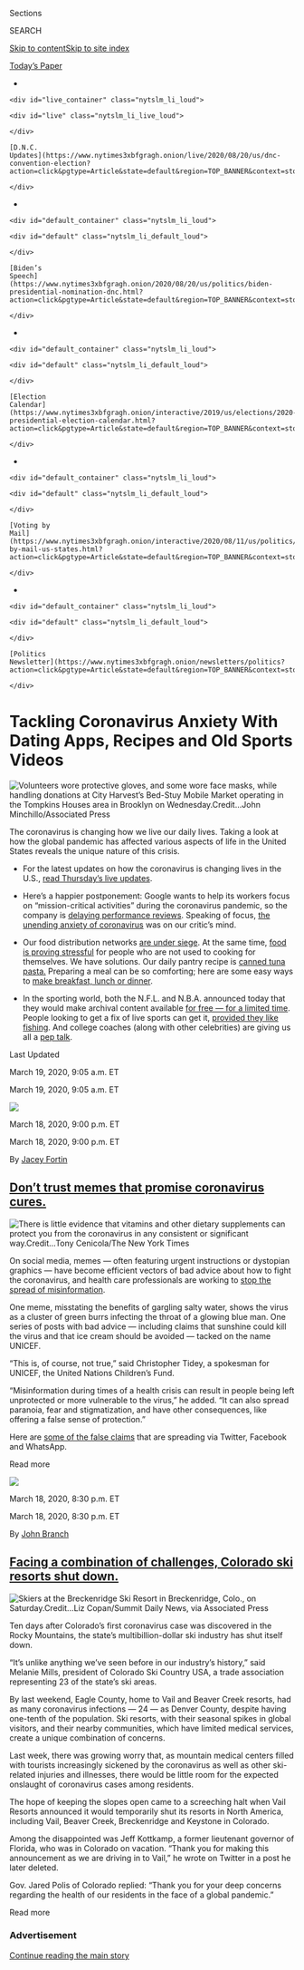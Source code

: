 <div id="app">

<div>

<div>

<div>

<div class="NYTAppHideMasthead css-ri3gv3 e1suatyy0">

<div class="section css-ui9rw0 e1suatyy2">

<div class="css-eph4ug er09x8g0">

<div class="css-6n7j50">

</div>

<span class="css-1dv1kvn">Sections</span>

<div class="css-10488qs">

<span class="css-1dv1kvn">SEARCH</span>

</div>

[Skip to content](#site-content)[Skip to site
index](#site-index)

</div>

<div class="css-10698na e1huz5gh0">

</div>

</div>

<div id="masthead-bar-one" class="section hasLinks css-15hmgas e1csuq9d3">

<div class="css-uqyvli e1csuq9d0">

</div>

<div class="css-1uqjmks e1csuq9d1">

</div>

<div class="css-9e9ivx">

[](https://myaccount.nytimes3xbfgragh.onion/auth/login?response_type=cookie&client_id=vi)

</div>

<div class="css-1bvtpon e1csuq9d2">

[Today’s
Paper](https://www.nytimes3xbfgragh.onion/section/todayspaper)

</div>

</div>

</div>

</div>

<div data-aria-hidden="false">

<div id="site-content" data-role="main">

<div class="css-1ffjgkm">

<div id="NYT_TOP_BANNER_REGION" class="css-1ffjgkm">

<div>

<div id="styln-elections-notifications-menu" class="section interactive-content interactive-size-medium css-s3bo69">

<div class="css-17ih8de interactive-body">

<div class="nytslm_innerContainer" data-aria-live="polite">

<div class="nytslm_title">

</div>

  - 
    
    <div id="live_container" class="nytslm_li_loud">
    
    <div id="live" class="nytslm_li_live_loud">
    
    </div>
    
    [D.N.C.
    Updates](https://www.nytimes3xbfgragh.onion/live/2020/08/20/us/dnc-convention-election?action=click&pgtype=Article&state=default&region=TOP_BANNER&context=storylines_menu)
    
    </div>

  - 
    
    <div id="default_container" class="nytslm_li_loud">
    
    <div id="default" class="nytslm_li_default_loud">
    
    </div>
    
    [Biden’s
    Speech](https://www.nytimes3xbfgragh.onion/2020/08/20/us/politics/biden-presidential-nomination-dnc.html?action=click&pgtype=Article&state=default&region=TOP_BANNER&context=storylines_menu)
    
    </div>

  - 
    
    <div id="default_container" class="nytslm_li_loud">
    
    <div id="default" class="nytslm_li_default_loud">
    
    </div>
    
    [Election
    Calendar](https://www.nytimes3xbfgragh.onion/interactive/2019/us/elections/2020-presidential-election-calendar.html?action=click&pgtype=Article&state=default&region=TOP_BANNER&context=storylines_menu)
    
    </div>

  - 
    
    <div id="default_container" class="nytslm_li_loud">
    
    <div id="default" class="nytslm_li_default_loud">
    
    </div>
    
    [Voting by
    Mail](https://www.nytimes3xbfgragh.onion/interactive/2020/08/11/us/politics/vote-by-mail-us-states.html?action=click&pgtype=Article&state=default&region=TOP_BANNER&context=storylines_menu)
    
    </div>

  - 
    
    <div id="default_container" class="nytslm_li_loud">
    
    <div id="default" class="nytslm_li_default_loud">
    
    </div>
    
    [Politics
    Newsletter](https://www.nytimes3xbfgragh.onion/newsletters/politics?action=click&pgtype=Article&state=default&region=TOP_BANNER&context=storylines_menu)
    
    </div>

</div>

</div>

</div>

</div>

</div>

</div>

<div class="css-ftdtgk">

<div class="css-1vkm6nb ehdk2mb0">

# Tackling Coronavirus Anxiety With Dating Apps, Recipes and Old Sports Videos

</div>

![<span class="css-16f3y1r e13ogyst0" data-aria-hidden="true">Volunteers
wore protective gloves, and some wore face masks, while handling
donations at City Harvest’s Bed-Stuy Mobile Market operating in the
Tompkins Houses area in Brooklyn on
Wednesday.</span><span class="css-cnj6d5 e1z0qqy90" itemprop="copyrightHolder"><span class="css-1ly73wi e1tej78p0">Credit...</span><span>John
Minchillo/Associated
Press</span></span>](https://static01.graylady3jvrrxbe.onion/images/2020/03/18/multimedia/live-blog-coronavirus-covid-19-03-18-header4/merlin_170676966_96dc5d43-a38a-4a63-8803-91a05d971996-articleLarge.jpg?quality=75&auto=webp&disable=upscale)

The coronavirus is changing how we live our daily lives. Taking a look
at how the global pandemic has affected various aspects of life in the
United States reveals the unique nature of this crisis.

  - For the latest updates on how the coronavirus is changing lives in
    the U.S., [read Thursday’s live
    updates](https://www.nytimes3xbfgragh.onion/live/2020/covid-19-03-19).

  - Here’s a happier postponement: Google wants to help its workers
    focus on “mission-critical activities” during the coronavirus
    pandemic, so the company is [delaying performance
    reviews](https://www.nytimes3xbfgragh.onion/live/2020/coronavirus-covid-19-03-18?action=click&module=Top%20Stories&pgtype=Homepage#in-a-happier-postponement-google-presses-pause-on-employee-reviews).
    Speaking of focus, [the unending anxiety of
    coronavirus](https://www.nytimes3xbfgragh.onion/2020/03/18/arts/viral-content-coronavirus.html)
    was on our critic’s mind.

  - Our food distribution networks [are under
    siege](https://www.nytimes3xbfgragh.onion/2020/03/18/business/coronavirus-food-supply-kitchens.html?action=click&module=RelatedLinks&pgtype=Article).
    At the same time, [food is proving
    stressful](https://www.nytimes3xbfgragh.onion/2020/03/17/dining/food-shortage-coronavirus.html)
    for people who are not used to cooking for themselves. We have
    solutions. Our daily pantry recipe is [canned tuna
    pasta.](https://www.nytimes3xbfgragh.onion/live/2020/coronavirus-covid-19-03-18#cooking-from-your-pantry-canned-tuna-pasta-edition)
    Preparing a meal can be so comforting; here are some easy ways to
    [make breakfast, lunch or
    dinner](https://www.nytimes3xbfgragh.onion/article/easy-recipes-coronavirus.html?action=click&module=RelatedLinks&pgtype=Article).

  - In the sporting world, both the N.F.L. and N.B.A. announced today
    that they would make archival content available [for free — for a
    limited
    time](https://www.nytimes3xbfgragh.onion/live/2020/coronavirus-covid-19-03-18?action=click&module=Top%20Stories&pgtype=Homepage#sports-fans-can-rewatch-nba-and-nfl-games-for-free-for-a-limited-time).
    People looking to get a fix of live sports can get it, [provided
    they like
    fishing](https://www.nytimes3xbfgragh.onion/live/2020/coronavirus-covid-19-03-18#people-fishing-for-sports-to-watch-are-in-luck).
    And college coaches (along with other celebrities) are giving us all
    a [pep
    talk](https://www.nytimes3xbfgragh.onion/live/2020/coronavirus-covid-19-03-18?action=click&module=Top%20Stories&pgtype=Homepage#top-coaches-in-college-sports-are-helping-spread-the-word-about-the-coronavirus).

</div>

<div class="css-1eylumt">

<span>Last Updated <span class="css-1xu7vd"></span></span>

<div class="css-ki347z">

<span class="css-1656jku">March 19, 2020, 9:05 a.m.
ET</span><span class="css-xwx5dt"></span>

</div>

<span class="css-1dv1kvn" data-aria-live="polite">March 19, 2020, 9:05
a.m.
ET</span>

</div>

<div id="feed-top" class="css-7pw99z">

</div>

<div class="live-blog-post css-1kiesrm" data-test-id="live-blog-post" data-source-id="100000007042110">

<div id="dont-trust-memes-that-promise-coronavirus-cures" class="css-608m5d">

</div>

<div class="css-j3uhc5">

<div class="css-9n2jq3">

<span class="css-13xl2ke">![](https://static01.graylady3jvrrxbe.onion/images/icons/t_logo_291_black.png)</span>

<div class="css-10cqhhq">

<span class="css-xtl8uk"></span>

<div class="css-ki347z">

<span class="css-1656jku">March 18, 2020, 9:00 p.m.
ET</span><span class="css-xwx5dt"></span>

</div>

<span class="css-1dv1kvn" data-aria-live="polite">March 18, 2020, 9:00
p.m. ET</span>

By [<span class="css-1baulvz last-byline" itemprop="name">Jacey
Fortin</span>](https://www.nytimes3xbfgragh.onion/by/jacey-fortin)

</div>

</div>

<div>

## [Don’t trust memes that promise coronavirus cures.](#dont-trust-memes-that-promise-coronavirus-cures)

</div>

</div>

<div class="css-79elbk" data-testid="photoviewer-wrapper">

<div class="css-z3e15g" data-testid="photoviewer-wrapper-hidden">

</div>

<div class="css-1a48zt4 ehw59r15" data-testid="photoviewer-children">

![<span class="css-16f3y1r e13ogyst0" data-aria-hidden="true">There is
little evidence that vitamins and other dietary supplements can protect
you from the coronavirus in any consistent or significant
way.</span><span class="css-cnj6d5 e1z0qqy90" itemprop="copyrightHolder"><span class="css-1ly73wi e1tej78p0">Credit...</span><span><span>Tony
Cenicola/The New York
Times</span></span></span>](https://static01.graylady3jvrrxbe.onion/images/2020/03/19/us/19xp-virus-badcures-print/merlin_76506772_eb4bb49d-6cbf-4457-ab01-5c8a3aa30fab-articleLarge.jpg?quality=75&auto=webp&disable=upscale)

</div>

</div>

On social media, memes — often featuring urgent instructions or
dystopian graphics — have become efficient vectors of bad advice about
how to fight the coronavirus, and health care professionals are working
to [stop the spread of
misinformation](https://www.nytimes3xbfgragh.onion/article/coronavirus-myths.html).

One meme, misstating the benefits of gargling salty water, shows the
virus as a cluster of green burrs infecting the throat of a glowing blue
man. One series of posts with bad advice — including claims that
sunshine could kill the virus and that ice cream should be avoided —
tacked on the name UNICEF.

“This is, of course, not true,” said Christopher Tidey, a spokesman for
UNICEF, the United Nations Children’s Fund.

<div class="css-1dv1kvn">

“Misinformation during times of a health crisis can result in people
being left unprotected or more vulnerable to the virus,” he added. “It
can also spread paranoia, fear and stigmatization, and have other
consequences, like offering a false sense of protection.”

Here are [some of the false
claims](https://www.nytimes3xbfgragh.onion/2020/03/18/health/coronavirus-cure-gargle-water.html)
that are spreading via Twitter, Facebook and WhatsApp.

<div>

</div>

</div>

Read
more

</div>

<div class="live-blog-post css-1kiesrm" data-test-id="live-blog-post" data-source-id="100000007041964">

<div id="facing-a-combination-of-challenges-colorado-ski-resorts-shut-down" class="css-608m5d">

</div>

<div class="css-j3uhc5">

<div class="css-9n2jq3">

[![](https://static01.graylady3jvrrxbe.onion/images/2019/03/01/multimedia/author-john-branch/author-john-branch-thumbLarge.png)](https://www.nytimes3xbfgragh.onion/by/john-branch)

<div class="css-10cqhhq">

<span class="css-xtl8uk"></span>

<div class="css-ki347z">

<span class="css-1656jku">March 18, 2020, 8:30 p.m.
ET</span><span class="css-xwx5dt"></span>

</div>

<span class="css-1dv1kvn" data-aria-live="polite">March 18, 2020, 8:30
p.m. ET</span>

By [<span class="css-1baulvz last-byline" itemprop="name">John
Branch</span>](https://www.nytimes3xbfgragh.onion/by/john-branch)

</div>

</div>

<div>

## [Facing a combination of challenges, Colorado ski resorts shut down.](#facing-a-combination-of-challenges-colorado-ski-resorts-shut-down)

</div>

</div>

<div class="css-79elbk" data-testid="photoviewer-wrapper">

<div class="css-z3e15g" data-testid="photoviewer-wrapper-hidden">

</div>

<div class="css-1a48zt4 ehw59r15" data-testid="photoviewer-children">

![<span class="css-16f3y1r e13ogyst0" data-aria-hidden="true">Skiers at
the Breckenridge Ski Resort in Breckenridge, Colo., on
Saturday.</span><span class="css-cnj6d5 e1z0qqy90" itemprop="copyrightHolder"><span class="css-1ly73wi e1tej78p0">Credit...</span><span><span>Liz
Copan/Summit Daily News, via Associated
Press</span></span></span>](https://static01.graylady3jvrrxbe.onion/images/2020/03/17/us/00virus-skiing/merlin_170522604_25d063ec-cf34-46cb-9cd5-61edab0b2bd2-articleLarge.jpg?quality=75&auto=webp&disable=upscale)

</div>

</div>

Ten days after Colorado’s first coronavirus case was discovered in the
Rocky Mountains, the state’s multibillion-dollar ski industry has shut
itself down.

“It’s unlike anything we’ve seen before in our industry’s history,” said
Melanie Mills, president of Colorado Ski Country USA, a trade
association representing 23 of the state’s ski areas.

By last weekend, Eagle County, home to Vail and Beaver Creek resorts,
had as many coronavirus infections — 24 — as Denver County, despite
having one-tenth of the population. Ski resorts, with their seasonal
spikes in global visitors, and their nearby communities, which have
limited medical services, create a unique combination of concerns.

<div class="css-1dv1kvn">

Last week, there was growing worry that, as mountain medical centers
filled with tourists increasingly sickened by the coronavirus as well as
other ski-related injuries and illnesses, there would be little room for
the expected onslaught of coronavirus cases among residents.

The hope of keeping the slopes open came to a screeching halt when Vail
Resorts announced it would temporarily shut its resorts in North
America, including Vail, Beaver Creek, Breckenridge and Keystone in
Colorado.

Among the disappointed was Jeff Kottkamp, a former lieutenant governor
of Florida, who was in Colorado on vacation. “Thank you for making this
announcement as we are driving in to Vail,” he wrote on Twitter in a
post he later deleted.

Gov. Jared Polis of Colorado replied: “Thank you for your deep concerns
regarding the health of our residents in the face of a global pandemic.”

<div>

</div>

</div>

Read more

</div>

<div id="ad-0" class="css-4dvyd6">

<div class="css-142l3g4">

### Advertisement

[Continue reading the main
story](#after-dfp-ad-mid1)

<div id="dfp-ad-mid1" class="ad dfp-ad-mid1-wrapper" style="text-align:center;height:100%;display:block">

</div>

<div id="after-dfp-ad-mid1">

</div>

</div>

</div>

<div class="live-blog-post css-1kiesrm" data-test-id="live-blog-post" data-source-id="100000007041884">

<div id="doctors-are-turning-to-social-media-for-coronavirus-advice-too" class="css-608m5d">

</div>

<div class="css-j3uhc5">

<div class="css-9n2jq3">

<span class="css-13xl2ke">![](https://static01.graylady3jvrrxbe.onion/images/icons/t_logo_291_black.png)</span>

<div class="css-10cqhhq">

<span class="css-xtl8uk"></span>

<div class="css-ki347z">

<span class="css-1656jku">March 18, 2020, 8:00 p.m.
ET</span><span class="css-xwx5dt"></span>

</div>

<span class="css-1dv1kvn" data-aria-live="polite">March 18, 2020, 8:00
p.m. ET</span>

By <span class="css-1baulvz last-byline" itemprop="name">Helen Ouyang,
M.D.</span>

</div>

</div>

<div>

## [Doctors are turning to social media for coronavirus advice, too.](#doctors-are-turning-to-social-media-for-coronavirus-advice-too)

</div>

</div>

<div class="css-79elbk" data-testid="photoviewer-wrapper">

<div class="css-z3e15g" data-testid="photoviewer-wrapper-hidden">

</div>

<div class="css-1a48zt4 ehw59r15" data-testid="photoviewer-children">

![<span class="css-16f3y1r e13ogyst0" data-aria-hidden="true">New York
Presbyterian Lawrence Hospital in Bronxville, where the second person in
New York to have a confirmed case was initially
treated.</span><span class="css-cnj6d5 e1z0qqy90" itemprop="copyrightHolder"><span class="css-1ly73wi e1tej78p0">Credit...</span><span><span>Gregg
Vigliotti for The New York
Times</span></span></span>](https://static01.graylady3jvrrxbe.onion/images/2020/03/18/world/18virus-live-social-media/merlin_170017497_0a4d51ea-67ce-4f96-9ea0-5f94e3a6ec7d-articleLarge.jpg?quality=75&auto=webp&disable=upscale)

</div>

</div>

Last week, many people were astonished to hear that Dr. Kurt Kloss, an
emergency room physician in New York, [reached out to a Facebook
group](https://www.nytimes3xbfgragh.onion/2020/03/13/us/politics/coronavirus-jared-kushner-kloss.html)
for some 20,000 of his colleagues seeking advice about how to handle the
coronavirus outbreak. “If you were in charge of Federal response to the
Pandemic,” his post began, “what would your recommendation be?”

The question wasn’t just hypothetical. Dr. Kloss’s daughter is married
to the brother of Jared Kushner, who had been put in charge of the White
House response to the pandemic. But many people commented in alarm:
Crowdsourcing medical advice on social media, is that a reliable way to
get life-or-death health information?

As an emergency room doctor at the front lines of the pandemic, however,
I wasn’t surprised. I’ve been working back-to-back shifts at
NewYork-Presbyterian Hospital, where the state’s first patient
hospitalized with Covid-19 is being treated, and have had several
patients test positive for the novel coronavirus. And like many of my
colleagues, I have been gathering information from Facebook, Twitter and
other social media
outlets.

<div>

</div>

</div>

<div class="live-blog-post css-1kiesrm" data-test-id="live-blog-post" data-source-id="100000007041834">

<div id="frieze-cancels-its-new-york-art-fair" class="css-608m5d">

</div>

<div class="css-j3uhc5">

<div class="css-9n2jq3">

<span class="css-13xl2ke">![](https://static01.graylady3jvrrxbe.onion/images/icons/t_logo_291_black.png)</span>

<div class="css-10cqhhq">

<span class="css-xtl8uk"></span>

<div class="css-ki347z">

<span class="css-1656jku">March 18, 2020, 7:30 p.m.
ET</span><span class="css-xwx5dt"></span>

</div>

<span class="css-1dv1kvn" data-aria-live="polite">March 18, 2020, 7:30
p.m. ET</span>

By <span class="css-1baulvz last-byline" itemprop="name">Lauren
Messman</span>

</div>

</div>

<div>

## [Frieze cancels its New York art fair.](#frieze-cancels-its-new-york-art-fair)

</div>

</div>

<div class="css-79elbk" data-testid="photoviewer-wrapper">

<div class="css-z3e15g" data-testid="photoviewer-wrapper-hidden">

</div>

<div class="css-1a48zt4 ehw59r15" data-testid="photoviewer-children">

![<span class="css-16f3y1r e13ogyst0" data-aria-hidden="true">Last
year’s Frieze New York, on Randalls Island Park. The fair has been
canceled and a Rockefeller Center installation is being postponed to the
summer.</span><span class="css-cnj6d5 e1z0qqy90" itemprop="copyrightHolder"><span class="css-1ly73wi e1tej78p0">Credit...</span><span><span>Rebecca
Smeyne for The New York
Times</span></span></span>](https://static01.graylady3jvrrxbe.onion/images/2020/03/18/arts/18VIRUS-FRIEZE/18VIRUS-FRIEZE-articleLarge.jpg?quality=75&auto=webp&disable=upscale)

</div>

</div>

Frieze New York has been canceled “in light of global health concerns
regarding COVID-19,” Frieze said on Wednesday.

The art fair was to take place May 7 to 10 at Randalls Island Park, with
200 participating galleries and a special focus on artists of Latin
descent and the Chicago artist community.

Frieze said it was also developing a [virtual viewing
room](https://www.nytimes3xbfgragh.onion/2020/03/16/arts/design/art-galleries-online-viewing-coronavirus.html),
and that its first phase would be tied to Frieze New York. [Frieze
Sculpture](https://www.nytimes3xbfgragh.onion/2019/05/01/arts/sculpture-frieze-new-york-.html),
which was to open at Rockefeller Center on April 22, will be postponed
until the summer. The decision to cancel Frieze New York follows the
cancellations and postponements of various international art fairs amid
the coronavirus
pandemic.

<div>

</div>

</div>

<div class="live-blog-post css-1kiesrm" data-test-id="live-blog-post" data-source-id="100000007042309">

<div id="major-automakers-close-their-plants-in-north-america" class="css-608m5d">

</div>

<div class="css-j3uhc5">

<div class="css-9n2jq3">

<span class="css-13xl2ke">![](https://static01.graylady3jvrrxbe.onion/images/icons/t_logo_291_black.png)</span>

<div class="css-10cqhhq">

<span class="css-xtl8uk"></span>

<div class="css-ki347z">

<span class="css-1656jku">March 18, 2020, 7:15 p.m.
ET</span><span class="css-xwx5dt"></span>

</div>

<span class="css-1dv1kvn" data-aria-live="polite">March 18, 2020, 7:15
p.m. ET</span>

By [<span class="css-1baulvz last-byline" itemprop="name">Neal E.
Boudette</span>](https://www.nytimes3xbfgragh.onion/by/neal-e-boudette)

</div>

</div>

<div>

## [Major automakers close their plants in North America.](#major-automakers-close-their-plants-in-north-america)

</div>

</div>

<div class="css-79elbk" data-testid="photoviewer-wrapper">

<div class="css-z3e15g" data-testid="photoviewer-wrapper-hidden">

</div>

<div class="css-1a48zt4 ehw59r15" data-testid="photoviewer-children">

![<span class="css-16f3y1r e13ogyst0" data-aria-hidden="true">General
Motors and other U.S. automakers said they would shut down production in
North America until at least March 30 to protect workers and clean
factories.</span><span class="css-cnj6d5 e1z0qqy90" itemprop="copyrightHolder"><span class="css-1ly73wi e1tej78p0">Credit...</span><span><span>Bill
Pugliano/Getty
Images</span></span></span>](https://static01.graylady3jvrrxbe.onion/images/2020/03/18/business/18virus-autos1/merlin_169290813_a5143083-4897-45ee-9647-4bd2a6e2b2f5-articleLarge.jpg?quality=75&auto=webp&disable=upscale)

</div>

</div>

With fear of infection rising among factory workers, and few customers
shopping for cars, several automakers on Wednesday decided to idle their
plants in the United States, Canada and Mexico for at least a week.
Their decisions will put tens of thousands of people out of work and add
to the coronavirus outbreak’s growing economic toll.

The country’s largest automakers — General Motors, Ford Motor and Fiat
Chrysler — decided to close plants after the United Auto Workers union
pressured them to do so to protect workers. That pressure intensified
after it was revealed on Wednesday that a worker at a Ford truck plant
in Dearborn, Mich., had tested positive for the virus.

Honda and Toyota also said they would idle their North American
factories. The shutdown of car plants will force hundreds of companies
that produce parts and components to follow suit over the coming days.

<div class="css-1dv1kvn">

Although some autoworkers will be eligible for sick pay, many will get
only a portion of their income and others will have to rely on
unemployment insurance.

More than one million people are employed in automobile and auto parts
manufacturing in the United States, and 1.3 million work for auto
dealerships, according to the Bureau of Labor Statistics.

Automakers went into the week hoping to keep their plants running and
employees safe by altering shift schedules to leave more time for
sanitizing plants and reducing contact between workers. On Monday,
G.M.’s Chevrolet division began offering zero-percent loans to lure
consumers into dealerships. Hyundai offered to let customers return
recently purchased cars if had they lost their jobs.

At the same time the U.A.W. was pressing the three companies based in
and around Detroit to halt production for two weeks. On Tuesday G.M.,
Ford and Fiat Chrysler agreed to take steps short of shutting down
production.

Then on Wednesday morning Honda announced its plans to stop production,
and the news about the Ford worker in Dearborn, Mich., was made public.
In response, Ford halted work at the final assembly section of the plant
while continuing production in the stamping and body shop areas.

Just hours later, all three of the large U.S. automakers reversed course
and said they would idle their factories.

Niraj Chokshi contributed reporting.

<div>

</div>

</div>

Read more

</div>

<div id="ad-1" class="css-4dvyd6">

<div class="css-142l3g4">

### Advertisement

[Continue reading the main
story](#after-dfp-ad-mid2)

<div id="dfp-ad-mid2" class="ad dfp-ad-mid2-wrapper" style="text-align:center;height:100%;display:block">

</div>

<div id="after-dfp-ad-mid2">

</div>

</div>

</div>

<div class="live-blog-post css-1kiesrm" data-test-id="live-blog-post" data-source-id="100000007042170">

<div id="preparing-and-serving-a-meal-even-a-simple-one-can-bring-great-comfort" class="css-608m5d">

</div>

<div class="css-j3uhc5">

<div class="css-9n2jq3">

<span class="css-13xl2ke">![](https://static01.graylady3jvrrxbe.onion/images/icons/t_logo_291_black.png)</span>

<div class="css-10cqhhq">

<span class="css-xtl8uk"></span>

<div class="css-ki347z">

<span class="css-1656jku">March 18, 2020, 7:00 p.m.
ET</span><span class="css-xwx5dt"></span>

</div>

<span class="css-1dv1kvn" data-aria-live="polite">March 18, 2020, 7:00
p.m. ET</span>

By <span class="css-1baulvz last-byline" itemprop="name">Margaux
Laskey</span>

</div>

</div>

<div>

## [Preparing and serving a meal, even a simple one, can bring great comfort.](#preparing-and-serving-a-meal-even-a-simple-one-can-bring-great-comfort)

</div>

</div>

<div class="css-79elbk" data-testid="photoviewer-wrapper">

<div class="css-z3e15g" data-testid="photoviewer-wrapper-hidden">

</div>

<div class="css-1a48zt4 ehw59r15" data-testid="photoviewer-children">

![<span class="css-16f3y1r e13ogyst0" data-aria-hidden="true">Ali
Slagle’s cheesy white bean tomato bake is made with pantry staples:
canned beans and tomato
paste.</span><span class="css-cnj6d5 e1z0qqy90" itemprop="copyrightHolder"><span class="css-1ly73wi e1tej78p0">Credit...</span><span><span>John
Kernick for The New York Times. Food Stylist: Simon
Andrews.</span></span></span>](https://static01.graylady3jvrrxbe.onion/images/2018/10/23/dining/as-white-bean-tomato/as-white-bean-tomato-articleLarge-v2.jpg?quality=75&auto=webp&disable=upscale)

</div>

</div>

There’s no doubt about it: It’s an uncertain and scary time, but you and
your loved ones still need to eat, and the act of preparing and serving
a meal — even a simple one — can bring great comfort to the cook as well
as to the diner. If you have a decently stocked pantry, you can make a
wonderful meal out of a few staples. And if you are able to safely get
to the store or have groceries delivered to you, your choices are even
greater.  
  
Breakfast: There’s something about starting the day with a full belly
that makes everything seem like it’s going to be OK.
[Pancakes](https://cooking.nytimes3xbfgragh.onion/recipes/1893-everyday-pancakes),
[waffles](https://cooking.nytimes3xbfgragh.onion/recipes/1017409-waffles),
a [Dutch
baby](https://cooking.nytimes3xbfgragh.onion/recipes/6648-dutch-baby),
[biscuits](https://cooking.nytimes3xbfgragh.onion/recipes/1015210-buttermilk-biscuits)
and
[muffins](https://cooking.nytimes3xbfgragh.onion/recipes/11826-simple-blueberry-muffins)
are cozy options, and leftovers can be frozen for later.
[Granola](https://cooking.nytimes3xbfgragh.onion/68861692-nyt-cooking/477-our-favorite-granolas),
too. (Top your evening ice cream sundae with it later.) And if you
really have some time on your hands, make breakfast an event and whip up
a dish typically meant for a weekend, like [eggs
Benedict](https://cooking.nytimes3xbfgragh.onion/recipes/1018626-eggs-benedict),
[English muffin
casserole](https://cooking.nytimes3xbfgragh.onion/recipes/1020714-english-muffin-breakfast-casserole)
or
[biscuits](https://cooking.nytimes3xbfgragh.onion/recipes/1013741-all-purpose-biscuits)
with [sausage
gravy](https://cooking.nytimes3xbfgragh.onion/recipes/1013740-sausage-gravy).  
  
Lunch: If you’re working from home, take this opportunity to make
something delicious. (And maybe don’t eat it stooped over your laptop or
scrolling through Twitter?) Melissa Clark’s [sardine toasts with tomato
and sweet
onion](https://cooking.nytimes3xbfgragh.onion/recipes/1020464-sardine-toasts-with-tomato-and-sweet-onion)
or [grilled cheese with apples and apple
butter](https://cooking.nytimes3xbfgragh.onion/recipes/1020532-grilled-cheese-with-apples-and-apple-butter)
come together in a flash. If soup is what you’re craving, Alexa Weibel’s
[easiest chicken noodle
soup](https://cooking.nytimes3xbfgragh.onion/recipes/1020746-easiest-chicken-noodle-soup)
or Colu Henry’s [pasta e
ceci](https://cooking.nytimes3xbfgragh.onion/recipes/1020860-pasta-e-ceci-italian-pasta-and-chickpea-stew)
will soothe your soul. Or transform that pasta in your pantry into
[spaghetti with fried
eggs](https://cooking.nytimes3xbfgragh.onion/recipes/8357-spaghetti-with-fried-eggs)
or [midnight
pasta](https://cooking.nytimes3xbfgragh.onion/recipes/1020668-midnight-pasta-with-roasted-garlic-olive-oil-and-chile),
a bright and briny dish made with capers, anchovies and garlic.
…

<div>

</div>

</div>

<div class="live-blog-post css-1kiesrm" data-test-id="live-blog-post" data-source-id="100000007041847">

<div id="answers-to-some-common-questions-about-the-outbreak" class="css-608m5d">

</div>

<div class="css-j3uhc5">

<div class="css-9n2jq3">

<span class="css-13xl2ke">![](https://static01.graylady3jvrrxbe.onion/images/icons/t_logo_291_black.png)</span>

<div class="css-10cqhhq">

<span class="css-xtl8uk"></span>

<div class="css-ki347z">

<span class="css-1656jku">March 18, 2020, 6:30 p.m.
ET</span><span class="css-xwx5dt"></span>

</div>

<span class="css-1dv1kvn" data-aria-live="polite">March 18, 2020, 6:30
p.m. ET</span>

By <span class="css-1baulvz last-byline" itemprop="name">The New York
Times</span>

</div>

</div>

<div>

## [Answers to some common questions about the outbreak.](#answers-to-some-common-questions-about-the-outbreak)

</div>

</div>

<div class="css-79elbk" data-testid="photoviewer-wrapper">

<div class="css-z3e15g" data-testid="photoviewer-wrapper-hidden">

</div>

<div class="css-1a48zt4 ehw59r15" data-testid="photoviewer-children">

![<span class="css-16f3y1r e13ogyst0" data-aria-hidden="true">Walking
through Central Park on Wednesday. Exercising bolsters our immune
systems.</span><span class="css-cnj6d5 e1z0qqy90" itemprop="copyrightHolder"><span class="css-1ly73wi e1tej78p0">Credit...</span><span><span>Juan
Arredondo for The New York
Times</span></span></span>](https://static01.graylady3jvrrxbe.onion/images/2020/03/18/world/18virus-lives-faqs/merlin_170701095_350dd1ff-daa4-4a0d-9762-3af9a81093bc-articleLarge.jpg?quality=75&auto=webp&disable=upscale)

</div>

</div>

The coronavirus has dramatically shifted so much about our lives this
year.

We’re here to help with answers to common questions on
[health](https://www.nytimes3xbfgragh.onion/interactive/2020/world/coronavirus-tips-advice.html#health),
[money](https://www.nytimes3xbfgragh.onion/interactive/2020/world/coronavirus-tips-advice.html#money),
daily
[life](https://www.nytimes3xbfgragh.onion/interactive/2020/world/coronavirus-tips-advice.html#life),
[politics](https://www.nytimes3xbfgragh.onion/interactive/2020/world/coronavirus-tips-advice.html#politics),
[science](https://www.nytimes3xbfgragh.onion/interactive/2020/world/coronavirus-tips-advice.html#science)
and [travel](http://travel/).

For a full list of questions, [click
here](https://www.nytimes3xbfgragh.onion/interactive/2020/world/coronavirus-tips-advice.html).

<div class="css-1dv1kvn">

## Health

  - What if somebody in my family gets sick?

If the family member doesn’t need hospitalization and can be cared for
at home, you should help him or her with basic needs and monitor their
symptoms, while also keeping as much distance as possible, according to
[guidelines issued by the C.D.C. in
February.](https://www.cdc.gov/coronavirus/2019-ncov/hcp/guidance-prevent-spread.html)
If there’s space, the sick family member should stay in a separate room
and use a separate bathroom to minimize contact with healthy family
members. Any shared spaces should have good airflow, like an open window
or an air conditioner, and you shouldn’t allow any visitors except for
those who need to be in the house. Your family member should wear a face
mask when he or she is around others, and if he or she can’t because of
difficulty breathing, you should wear a mask.

Make sure not to share any dishes or other household items with your
sick family member and to regularly clean surfaces like counters,
doorknobs, toilets and tables. Don’t forget to wash your hands
frequently.

## Money

  - Help me understand the economic fallout.

It’s felt a lot like 2008, hasn’t it? Peter S. Goodman, an economics
correspondent for The Times, says there’s a key difference between that
economic turmoil and today’s: the utter unpredictability of the
outbreak’s spread. “The disaster feels eerily familiar, with trillions
of dollars in wealth annihilated near-daily and deepening fears that
businesses will fail,” [he
writes](https://www.nytimes3xbfgragh.onion/2020/03/13/business/coronavirus-global-economy.html).
“Yet the traditional policy prescriptions seem no match for the
affliction at hand.”

The very means of controlling the health crisis — keeping workers home,
limiting travel and disrupting commerce — risk making the economic
crisis worse.

“A sense of powerlessness is feeding the fear that is prompting
investors to dump anything risky, which is in turn damaging economic
prospects and reinforcing fear — a feedback loop,” he writes.

[Read Peter S. Goodman’s full story
here](https://www.nytimes3xbfgragh.onion/2020/03/13/business/coronavirus-global-economy.html).

## Politics and Government

  - How is this going to affect the 2020 election?

Several states have already postponed their primaries. Officials in
states that are going ahead with primaries have been [trying to
emphasize the new basics of voting
hygiene](https://www.nytimes3xbfgragh.onion/2020/03/09/us/virus-election-voting.html),
like using hand sanitizer at polling stations.

And though the general election has yet to begin, it is already [being
profoundly shaped by the
coronavirus](https://www.nytimes3xbfgragh.onion/2020/03/12/us/politics/coronavirus-2020-campaign.html),
which has become the central issue between President Trump and the two
major Democratic candidates, former Vice President Joseph R. Biden Jr.
and Senator Bernie Sanders of Vermont. The pandemic’s effects on the
economy have challenged Mr. Trump’s core message, that Americans are
better off than before he took office. Mr. Biden has proposed a detailed
plan for hospitals and research, echoing the language of presidents in
past crises. He and Mr. Sanders curtailed their travel and canceled
large gatherings like rallies.

It would be enormously difficult to cancel or postpone the November
general election, though.

[Here’s more about holding an election in a
crisis](https://www.nytimes3xbfgragh.onion/2020/03/14/us/politics/election-postponed-canceled.html).

Reporting was contributed by: Jenny Gross, Laura M. Holson, Julia
Jacobs, Ron Lieber, Neil MacFarquhar, Erin McCann, Aimee Ortiz, Gretchen
Reynolds, Andrea Salcedo and Alan Yuhas.

<div>

</div>

</div>

Read
more

</div>

<div class="live-blog-post css-1kiesrm" data-test-id="live-blog-post" data-source-id="100000007041941">

<div id="top-coaches-and-other-celebrities-are-helping-spread-the-word-about-the-coronavirus" class="css-608m5d">

</div>

<div class="css-j3uhc5">

<div class="css-9n2jq3">

[![](https://static01.graylady3jvrrxbe.onion/images/2018/08/24/multimedia/author-alan-blinder/author-alan-blinder-thumbLarge.png)](https://www.nytimes3xbfgragh.onion/by/alan-blinder)[![](https://static01.graylady3jvrrxbe.onion/images/2019/07/25/reader-center/author-neil-vigdor/author-neil-vigdor-thumbLarge.png)](https://www.nytimes3xbfgragh.onion/by/neil-vigdor)

<div class="css-10cqhhq">

<span class="css-xtl8uk"></span>

<div class="css-ki347z">

<span class="css-1656jku">March 18, 2020, 6:21 p.m.
ET</span><span class="css-xwx5dt"></span>

</div>

<span class="css-1dv1kvn" data-aria-live="polite">March 18, 2020, 6:21
p.m. ET</span>

By [<span class="css-1baulvz" itemprop="name">Alan
Blinder</span>](https://www.nytimes3xbfgragh.onion/by/alan-blinder) and
[<span class="css-1baulvz last-byline" itemprop="name">Neil
Vigdor</span>](https://www.nytimes3xbfgragh.onion/by/neil-vigdor)

</div>

</div>

<div>

## [Top coaches and other celebrities are helping spread the word about the coronavirus.](#top-coaches-and-other-celebrities-are-helping-spread-the-word-about-the-coronavirus)

</div>

</div>

Need a public health pep talk? Louisiana did, so it called in a football
coach.

“For every winning team, a key to success is learning the playbook,” Ed
Orgeron, Louisiana State’s coach, says in a public service announcement
that has drawn more than three million views in recent days. “That’s
true in football, and it’s also true as we take on the coronavirus.”

In the spot, Orgeron, whose [distinctive
voice](https://www.nytimes3xbfgragh.onion/2020/01/09/sports/ncaafootball/ed-orgeron.html)
became a sensation during the Tigers’ [national
championship](https://www.nytimes3xbfgragh.onion/2020/01/13/sports/ncaafootball/clemson-lsu.html)
season, runs through the list of guidance that doctors and politicians
have been making for weeks: Cover your cough with your elbow, wash your
hands for 20 seconds, stay home if you’re feeling sick. And so on.

<div class="css-1dv1kvn">

Orgeron is part of a growing number of public figures who have used
their status as influencers to raise public awareness about social
distancing and best hygiene practices during the coronavirus pandemic.

<div class="css-nj25e3">

> When Coach O speaks, we all listen.  
>   
> For more information on how to prevent the spread of COVID-19, visit:
> <https://t.co/89sZCjY9n3>[@Coach\_EdOrgeron](https://twitter.com/Coach_EdOrgeron?ref_src=twsrc%5Etfw)
> [@LADeptHealth](https://twitter.com/LADeptHealth?ref_src=twsrc%5Etfw)
> [\#lagov](https://twitter.com/hashtag/lagov?src=hash&ref_src=twsrc%5Etfw)
> [\#lalege](https://twitter.com/hashtag/lalege?src=hash&ref_src=twsrc%5Etfw)
> [\#COVID19](https://twitter.com/hashtag/COVID19?src=hash&ref_src=twsrc%5Etfw)
> [pic.twitter.com/OxJ5u2xBmo](https://t.co/OxJ5u2xBmo)
> 
> — John Bel Edwards (@LouisianaGov)
> [March 14, 2020](https://twitter.com/LouisianaGov/status/1238905211110019073?ref_src=twsrc%5Etfw)

</div>

“I just wanted to do anything I could do to help the state of
Louisiana,” Orgeron said in an interview on Wednesday. “After winning
the national championship, having the Heisman Trophy winner, people are
going to listen, and it carries a lot of weight.”

Orgeron, who is close to Gov. John Bel Edwards, said that the governor’s
office had requested his help. The coach, a Louisiana native, said he
hoped that the state’s residents would see the video and think, “If
Coach O is taking it seriously, hey, let’s take it seriously.”

Although public officials have long turned to college sports figures to
help them reach audiences on an array of topics — in 2015, for instance,
Gus Malzahn of Auburn and Nick Saban of Alabama recorded [spots about
voter
registration](https://www.ledger-enquirer.com/news/local/news-columns-blogs/article32974485.html)
— the pandemic has prompted a new wave of announcements.

Three of North Carolina’s most prominent college basketball coaches —
Kevin Keatts of North Carolina State, Mike Krzyzewski of Duke and Roy
Williams of North Carolina — appeared this week in a video similar to
the one that starred Orgeron.

<div class="css-nj25e3">

> Even the biggest rivals agree, when it comes to stopping COVID-19
> we’ve got to be on the same team.
> [pic.twitter.com/fsoRuYq3eL](https://t.co/fsoRuYq3eL)
> 
> — Governor Roy Cooper (@NC\_Governor)
> [March 16, 2020](https://twitter.com/NC_Governor/status/1239683368868028428?ref_src=twsrc%5Etfw)

</div>

“Avoid touching your face,” Krzyzewski said. “I know that can be
difficult, but if you practice hard, you can do it.”

“We can beat this,” Williams added later in the recording, “but we all
need to play together on the same team right now.”

Kevin Bacon, the “Footloose” actor who is synonymous with the game Six
Degrees of Kevin Bacon, joined the celebrities urging people to stay
home during the outbreak. On Wednesday, Bacon posted a photograph of
himself holding up a chalkboard with the words “I Stay Home for Kyra
Sedgwick” — a reference to his wife, who is also an actor — and the
hashtag 6Degrees.

Public health officials have urged people to keep at least six feet away
from one another to prevent the spread of the virus. In the Six Degrees
of Kevin Bacon, players say the name of an actor. Most have appeared
with Bacon in a movie or with one of his co-stars — a vast majority can
be connected to Bacon by less than six degrees.

<div class="css-yp7nq2 eyr2lxc0">

> 

</div>

The comedic director Mel Brooks teamed up with his son, Max Brooks, in a
public service announcement that they shared Monday on Twitter. The
elder Brooks watched his son, 47, through a window.

“He’s 93,” Max Brooks said. “If I get the coronavirus, I’ll probably be
OK. But if I give it to him, he could give it to Carl Reiner, who could
give it to Dick Van Dyke, and before I know it, I’ve wiped out a whole
generation of comedic legends.”<span class="css-8l6xbc evw5hdy0">
</span>

<div class="css-nj25e3">

> A message from me and my dad,
> [@Melbrooks](https://twitter.com/MelBrooks?ref_src=twsrc%5Etfw).
> [\#coronavirus](https://twitter.com/hashtag/coronavirus?src=hash&ref_src=twsrc%5Etfw)
> [\#DontBeASpreader](https://twitter.com/hashtag/DontBeASpreader?src=hash&ref_src=twsrc%5Etfw)
> [pic.twitter.com/Hqhc4fFXbe](https://t.co/Hqhc4fFXbe)
> 
> — Max Brooks (@maxbrooksauthor)
> [March 16, 2020](https://twitter.com/maxbrooksauthor/status/1239624352305303552?ref_src=twsrc%5Etfw)

</div>

</div>

Read more

</div>

<div id="ad-2" class="css-4dvyd6">

<div class="css-142l3g4">

### Advertisement

[Continue reading the main
story](#after-dfp-ad-mid3)

<div id="dfp-ad-mid3" class="ad dfp-ad-mid3-wrapper" style="text-align:center;height:100%;display:block">

</div>

<div id="after-dfp-ad-mid3">

</div>

</div>

</div>

<div class="live-blog-post css-1kiesrm" data-test-id="live-blog-post" data-source-id="100000007041758">

<div id="a-critic-considers-the-unending-anxiety-of-coronavirus-content" class="css-608m5d">

</div>

<div class="css-j3uhc5">

<div class="css-9n2jq3">

[![](https://static01.graylady3jvrrxbe.onion/images/2018/02/16/multimedia/author-amanda-hess/author-amanda-hess-thumbLarge-v2.png)](https://www.nytimes3xbfgragh.onion/by/amanda-hess)

<div class="css-10cqhhq">

<span class="css-xtl8uk"></span>

<div class="css-ki347z">

<span class="css-1656jku">March 18, 2020, 6:00 p.m.
ET</span><span class="css-xwx5dt"></span>

</div>

<span class="css-1dv1kvn" data-aria-live="polite">March 18, 2020, 6:00
p.m. ET</span>

By [<span class="css-1baulvz last-byline" itemprop="name">Amanda
Hess</span>](https://www.nytimes3xbfgragh.onion/by/amanda-hess)

</div>

</div>

<div>

## [A critic considers the unending anxiety of coronavirus content.](#a-critic-considers-the-unending-anxiety-of-coronavirus-content)

</div>

</div>

<div class="css-79elbk" data-testid="photoviewer-wrapper">

<div class="css-z3e15g" data-testid="photoviewer-wrapper-hidden">

</div>

<div class="css-1a48zt4 ehw59r15" data-testid="photoviewer-children">

![<span class="css-cnj6d5 e1z0qqy90" itemprop="copyrightHolder"><span class="css-1ly73wi e1tej78p0">Credit...</span><span><span>Cari
Vander
Yacht</span></span></span>](https://static01.graylady3jvrrxbe.onion/images/2020/03/21/arts/18virus-viralcontent/18virus-viralcontent-articleLarge.jpg?quality=75&auto=webp&disable=upscale)

</div>

</div>

This past weekend, as coronavirus radiated across the country and sent
Americans scurrying into their homes, Rosanne Cash
[tweeted](https://twitter.com/rosannecash/status/1238700345548627969):
“Just a reminder that when Shakespeare was quarantined because of the
plague, he wrote King Lear.”

I wonder what the “King Lear” of Covid-19 will be. Maybe this woman
[licking an airplane toilet seat on
TikTok](https://twitter.com/cbouzy/status/1239210356435812354)?  
  
Shakespeare’s [plague
streak](https://slate.com/culture/2020/03/shakespeare-plague-influence-hot-hand-ben-cohen.html)
— he’s believed to have written “King Lear,” “Macbeth” and “Antony and
Cleopatra” in the space of a couple of years — coincided with London
playhouses shuttering, acting troupes leaving town to play plague-free
villages and the Bard hanging back at home, nothing to do but plot an
elaborate series of tragic murders. But Shakespeare was not online. Four
hundred years later, isolation doesn’t help to dispel creative
distraction — it beckons it in. We are sheltering in place with devices
designed to amplify diversions and exploit
obsessions.

<div>

</div>

</div>

<div class="live-blog-post css-1kiesrm" data-test-id="live-blog-post" data-source-id="100000007041916">

<div id="sports-fans-can-rewatch-nba-and-nfl-games-for-free-for-a-limited-time" class="css-608m5d">

</div>

<div class="css-j3uhc5">

<div class="css-9n2jq3">

[![](https://static01.graylady3jvrrxbe.onion/images/2018/07/18/multimedia/author-kevin-draper/author-kevin-draper-thumbLarge.png)](https://www.nytimes3xbfgragh.onion/by/kevin-draper)

<div class="css-10cqhhq">

<span class="css-xtl8uk"></span>

<div class="css-ki347z">

<span class="css-1656jku">March 18, 2020, 5:45 p.m.
ET</span><span class="css-xwx5dt"></span>

</div>

<span class="css-1dv1kvn" data-aria-live="polite">March 18, 2020, 5:45
p.m. ET</span>

By [<span class="css-1baulvz last-byline" itemprop="name">Kevin
Draper</span>](https://www.nytimes3xbfgragh.onion/by/kevin-draper)

</div>

</div>

<div>

## [Sports fans can rewatch N.B.A. and N.F.L. games for free (for a limited time).](#sports-fans-can-rewatch-nba-and-nfl-games-for-free-for-a-limited-time)

</div>

</div>

<div class="css-79elbk" data-testid="photoviewer-wrapper">

<div class="css-z3e15g" data-testid="photoviewer-wrapper-hidden">

</div>

<div class="css-1a48zt4 ehw59r15" data-testid="photoviewer-children">

![<span class="css-16f3y1r e13ogyst0" data-aria-hidden="true">Kobe
Bryant celebrating after the Los Angeles Lakers won the 2009 N.B.A.
finals. The N.F.L. and N.B.A. will offer their archival game services
for free for a limited
time.</span><span class="css-cnj6d5 e1z0qqy90" itemprop="copyrightHolder"><span class="css-1ly73wi e1tej78p0">Credit...</span><span><span>Emmanuel
Dunand/Agence France-Presse — Getty
Images</span></span></span>](https://static01.graylady3jvrrxbe.onion/images/2020/04/17/world/18virus-live-nbanfl/18virus-live-nbanfl-articleLarge.jpg?quality=75&auto=webp&disable=upscale)

</div>

</div>

With [sporting events ground to a
halt](https://www.nytimes3xbfgragh.onion/2020/03/12/sports/coronavirus-sports-canceled.html)
across the globe, sports channels built around live games are scrambling
to [completely reconfigure their programming
lineups](https://www.nytimes3xbfgragh.onion/2020/03/16/sports/sports-television-coronavirus.html).
But some leagues have spied an opportunity to reach the masses of sports
fans socially distancing at home.

Both the N.F.L. and N.B.A. announced Wednesday that they would make
their subscription out-of-market and archival game services available
for free for a limited time.

The N.F.L.’s Game Pass, which offers full replays of every N.F.L. game
going back to the 2009 season, [will be
free](http://www.nfl.com/news/story/0ap3000001106855/article/nfl-offers-fans-free-access-to-nfl-game-pass)
through May 31 for those living in the United States and Canada, and
through July 31 for those living in other countries.

The N.B.A.’s League Pass, which has full replays of every N.B.A. game
going back to the 2018-19 season, [will be
free](https://www.nba.com/nba-fan-letter-league-pass-free-preview)
through April
22.

</div>

<div class="live-blog-post css-1kiesrm" data-test-id="live-blog-post" data-source-id="100000007041558">

<div id="some-immigrants-worry-seeking-medical-care-could-be-risky" class="css-608m5d">

</div>

<div class="css-j3uhc5">

<div class="css-9n2jq3">

[![](https://static01.graylady3jvrrxbe.onion/images/2018/02/16/multimedia/author-miriam-jordan/author-miriam-jordan-thumbLarge-v2.png)](https://www.nytimes3xbfgragh.onion/by/miriam-jordan/)

<div class="css-10cqhhq">

<span class="css-xtl8uk"></span>

<div class="css-ki347z">

<span class="css-1656jku">March 18, 2020, 5:30 p.m.
ET</span><span class="css-xwx5dt"></span>

</div>

<span class="css-1dv1kvn" data-aria-live="polite">March 18, 2020, 5:30
p.m. ET</span>

By [<span class="css-1baulvz last-byline" itemprop="name">Miriam
Jordan</span>](https://www.nytimes3xbfgragh.onion/by/miriam-jordan/)

</div>

</div>

<div>

## [Some immigrants worry seeking medical care could be risky.](#some-immigrants-worry-seeking-medical-care-could-be-risky)

</div>

</div>

<div class="css-79elbk" data-testid="photoviewer-wrapper">

<div class="css-z3e15g" data-testid="photoviewer-wrapper-hidden">

</div>

<div class="css-1a48zt4 ehw59r15" data-testid="photoviewer-children">

![<span class="css-16f3y1r e13ogyst0" data-aria-hidden="true">The U.S.
Citizenship and Immigration Services office in Tukwila, Wash. The agency
said on its website that seeking treatment or preventive services for
the virus would not adversely affect green card
applicants.</span><span class="css-cnj6d5 e1z0qqy90" itemprop="copyrightHolder"><span class="css-1ly73wi e1tej78p0">Credit...</span><span><span>Jason
Redmond/Agence France-Presse — Getty
Images</span></span></span>](https://static01.graylady3jvrrxbe.onion/images/2020/03/17/us/00VIRUS-IMMIGRANT/merlin_169973235_8ee84757-0d7a-4b6a-b372-538baaf5a057-articleLarge.jpg?quality=75&auto=webp&disable=upscale)

</div>

</div>

LOS ANGELES — As the coronavirus sweeps across the United States,
immigrants may be among the least able to self-isolate and seek the
medical care that is essential to protecting their health and slowing
the spread of the disease.

Some of those without health insurance fear that going to a public
hospital or clinic will ruin their chances of getting a green card under
the Trump administration’s tough new [public assistance
regulations](https://www.nytimes3xbfgragh.onion/2020/01/27/us/supreme-court-trump-green-cards.html)
for immigrants. Other immigrants fear putting themselves in the
cross-hairs of Immigration and Customs Enforcement if they step forward
for help.

ICE agents over the past week have continued to make arrests in some of
the regions hardest hit by the virus, including California and New York.

<div class="css-1dv1kvn">

The coronavirus was not on the agenda when a legal-aid group two months
ago invited farmworkers who toil in the date groves, lemon orchards and
vineyards of California’s Coachella Valley to an information session
about immigration issues.

But when Luz Gallegos and her team showed up over the weekend, they were
cornered by people who peppered them with questions about the virus. On
Monday, public health authorities announced the first two deaths from
the virus in this part of Southern
[California](https://www.nytimes3xbfgragh.onion/article/california-coronavirus.html),
both in the Coachella Valley.

Among the questions the farmworkers had: If I go to the hospital, is it
going to hurt my chances of becoming a legal permanent resident? If I’m
undocumented, could seeking treatment make me vulnerable to deportation?
If I miss work as more people are forced to stay home, how will I feed
my family and make the rent?

“There’s a new layer of fear in the immigrant community right now
created by Covid-19,” said Ms. Gallegos, a director of TODEC Legal
Center, who stood with immigrants in the parking lot of the Hemet town
library, which had abruptly closed as a result of the pandemic. “We
believe that some members will be afraid to seek the care they need,”
she said.

The Trump administration on Wednesday closed the border with Canada to
all but essential traffic and was also considering [shutting the
southern
border](https://www.nytimes3xbfgragh.onion/2020/03/17/us/politics/trump-coronavirus-mexican-border.html?searchResultPosition=1)
to those without legal authorization, hoping to check the spread of the
virus. But many of the unauthorized immigrants already in the United
States face the same threat from the virus as everyone else — and are
less equipped to protect themselves.

Among all immigrants, 23 percent of those who are lawfully in the
country and 45 percent of those who are undocumented lack health
insurance, according to a [report by the Kaiser Family
Foundation.](https://www.kff.org/disparities-policy/fact-sheet/health-coverage-of-immigrants/)

Caitlin Dickerson and Annie Correal contributed reporting from New York.

<div>

</div>

</div>

Read more

</div>

<div id="ad-3" class="css-4dvyd6">

<div class="css-142l3g4">

### Advertisement

[Continue reading the main
story](#after-dfp-ad-mid4)

<div id="dfp-ad-mid4" class="ad dfp-ad-mid4-wrapper" style="text-align:center;height:100%;display:block">

</div>

<div id="after-dfp-ad-mid4">

</div>

</div>

</div>

<div class="live-blog-post css-1kiesrm" data-test-id="live-blog-post" data-source-id="100000007041588">

<div id="join-us-in-queerantine-a-dating-app-builds-a-community" class="css-608m5d">

</div>

<div class="css-j3uhc5">

<div class="css-9n2jq3">

[![](https://static01.graylady3jvrrxbe.onion/images/2018/07/18/multimedia/author-penelope-green/author-penelope-green-thumbLarge-v3.png)](https://www.nytimes3xbfgragh.onion/by/penelope-green)

<div class="css-10cqhhq">

<span class="css-xtl8uk"></span>

<div class="css-ki347z">

<span class="css-1656jku">March 18, 2020, 5:15 p.m.
ET</span><span class="css-xwx5dt"></span>

</div>

<span class="css-1dv1kvn" data-aria-live="polite">March 18, 2020, 5:15
p.m. ET</span>

By [<span class="css-1baulvz last-byline" itemprop="name">Penelope
Green</span>](https://www.nytimes3xbfgragh.onion/by/penelope-green)

</div>

</div>

<div>

## [‘Join us in queerantine’: a dating app builds a community.](#join-us-in-queerantine-a-dating-app-builds-a-community)

</div>

</div>

“WHAT WILL WE DO ALL DAY?\! Have you put together activity lists yet?
How do you force yourself to put on real pants? And why should we?
Inside exercise? Virtual happy hours? LOTS to discuss. Femmes to the
front.”

Such is the conversation this week on Lex, the old-fashioned-style
dating app for lesbian, bisexual, asexual and queer people. Like the
personal ads of yore, Lex is text-only, which means that since its
beginnings [as an Instagram account called
Personals](https://www.nytimes3xbfgragh.onion/2018/08/04/style/lesbian-queer-dating-app.html),
it has bubbled with epistolary wit — “Anyone want to add falling in love
via the written word to your growing list of new quarantine hobbies?” —
and also community spirit.

Both were on vibrant display in the last few days, as many users reached
out for conversation and fellowship while practicing [social
distancing](https://www.nytimes3xbfgragh.onion/2020/03/16/smarter-living/coronavirus-social-distancing.html).
One in Detroit offered free tarot readings to gig workers who had lost
their jobs. Another was making art prompts and offered to share them. A
public-school teacher offered money for anyone short of funds who needed
food or medicine, and a car to deliver.

<div class="css-1dv1kvn">

When Wren Harrington, a 21-year-old student in Connecticut, posted
optimistically about how social isolation need not “consume us,” she got
a handful of replies, including one from a young woman with whom she
shared a sun and rising sign.

“We had a lovely conversation about that,” Ms. Harrington said. “I came
back to Lex to see what was happening in the wake of the chaos. I was
really surprised to see how people are using it for things other than
its intended purpose, and in a really wonderful way.”

In Massachusetts, Lex Blair, a 27-year-old Starbucks barista and actor
who uses the pronoun “they,” posted that their show had been canceled —
they are in two theater companies — and wondered what other performers
were experiencing. Mx. Blair and their girlfriend, Kaiti Maddox, 22, are
in a nonmonogamous relationship, they said, hence the Lex app, but this
week were looking for a different sort of connection.

Ms. Maddox has a connective tissue disorder, and therefore a compromised
immune system. It is imperative that she stay isolated. She has been
using Lex as a chat room, and the community there has sprung into
action, checking on her daily, sending her lists of favorite movies and
television shows and offering to bring food or other necessities.

“It’s a rough time right now for all of us,” said Mx. Blair.

Or, as another user put it in a post that invited members to a WhatsApp
chat: “JOIN US IN QUEERANTINE. Self isolation need not be so lonely.”

</div>

Read
more

</div>

<div class="live-blog-post css-1kiesrm" data-test-id="live-blog-post" data-source-id="100000007041581">

<div id="americans-stranded-abroad-feel-completely-abandoned" class="css-608m5d">

</div>

<div class="css-j3uhc5">

<div class="css-9n2jq3">

[![](https://static01.graylady3jvrrxbe.onion/images/2018/08/24/opinion/tariro-headshot/tariro-headshot-thumbLarge-v2.png)](https://www.nytimes3xbfgragh.onion/by/tariro-mzezewa)

<div class="css-10cqhhq">

<span class="css-xtl8uk"></span>

<div class="css-ki347z">

<span class="css-1656jku">March 18, 2020, 5:00 p.m.
ET</span><span class="css-xwx5dt"></span>

</div>

<span class="css-1dv1kvn" data-aria-live="polite">March 18, 2020, 5:00
p.m. ET</span>

By [<span class="css-1baulvz last-byline" itemprop="name">Tariro
Mzezewa</span>](https://www.nytimes3xbfgragh.onion/by/tariro-mzezewa)

</div>

</div>

<div>

## [Americans stranded abroad feel ‘completely abandoned.’](#americans-stranded-abroad-feel-completely-abandoned)

</div>

</div>

<div class="css-79elbk" data-testid="photoviewer-wrapper">

<div class="css-z3e15g" data-testid="photoviewer-wrapper-hidden">

</div>

<div class="css-1a48zt4 ehw59r15" data-testid="photoviewer-children">

![<span class="css-16f3y1r e13ogyst0" data-aria-hidden="true">Screenshots
from testimonial videos sent to The Times by (clockwise from top left):
Cristina Pratt, Lauren Davenport, Moussa Diene, Daniel Fernandez, Una
Harris and Stephen Ford, who were stranded in Morocco after the kingdom
halted international
travel.</span><span class="css-cnj6d5 e1z0qqy90" itemprop="copyrightHolder"><span class="css-1ly73wi e1tej78p0">Credit...</span><span><span>The
New York
Times</span></span></span>](https://static01.graylady3jvrrxbe.onion/images/2020/04/17/travel/18virus-stranded-promo/18virus-stranded-promo-articleLarge-v2.jpg?quality=75&auto=webp&disable=upscale)

</div>

</div>

Lauren Davenport and Daniel Fernandez of St. Petersburg, Fla., were on a
camping trip in the Sahara when Morocco announced that it was suspending
all flights in and out of the country “until further notice.” They were
stunned to return to Marrakesh on Tuesday and realize they couldn’t get
home.

Among the stranded in Morocco are American citizens, residents and other
visa holders who say the United States government has been unresponsive
to their pleas for help, even as British and French authorities have
been aiding their citizens.  
  
“France is being very open with the citizens and is moving mountains to
get them home; meanwhile the U.S. embassy says ‘call the airlines’ and
‘prepare to be here for a while, but not indefinitely,’” said Cristina
Pratt, who was visiting Morocco from the East Bay in California with a
friend and the friend’s parents when the ban went into
place.

<div>

</div>

</div>

<div class="live-blog-post css-1kiesrm" data-test-id="live-blog-post" data-source-id="100000007041817">

<div id="in-a-happier-postponement-google-presses-pause-on-employee-reviews" class="css-608m5d">

</div>

<div class="css-j3uhc5">

<div class="css-9n2jq3">

<span class="css-13xl2ke">![](https://static01.graylady3jvrrxbe.onion/images/icons/t_logo_291_black.png)</span>

<div class="css-10cqhhq">

<span class="css-xtl8uk"></span>

<div class="css-ki347z">

<span class="css-1656jku">March 18, 2020, 4:15 p.m.
ET</span><span class="css-xwx5dt"></span>

</div>

<span class="css-1dv1kvn" data-aria-live="polite">March 18, 2020, 4:15
p.m. ET</span>

By [<span class="css-1baulvz last-byline" itemprop="name">Davey
Alba</span>](https://www.nytimes3xbfgragh.onion/by/davey-alba)

</div>

</div>

<div>

## [In a happier postponement, Google presses pause on employee reviews.](#in-a-happier-postponement-google-presses-pause-on-employee-reviews)

</div>

</div>

<div class="css-79elbk" data-testid="photoviewer-wrapper">

<div class="css-z3e15g" data-testid="photoviewer-wrapper-hidden">

</div>

<div class="css-1a48zt4 ehw59r15" data-testid="photoviewer-children">

![<span class="css-16f3y1r e13ogyst0" data-aria-hidden="true">When
performance reviews resume in November, all employees promoted at that
point would receive post-promotion salaries back-dated to
August.</span><span class="css-cnj6d5 e1z0qqy90" itemprop="copyrightHolder"><span class="css-1ly73wi e1tej78p0">Credit...</span><span><span>Jason
Henry for The New York
Times</span></span></span>](https://static01.graylady3jvrrxbe.onion/images/2020/03/18/world/18virus-lives-google/merlin_165432768_6789db43-4027-4d11-8629-f42a69682aba-articleLarge.jpg?quality=75&auto=webp&disable=upscale)

</div>

</div>

The global coronavirus pandemic has caused one unpleasant work-related
process to be delayed at Google: performance reviews.

On Wednesday, a Google spokeswoman said the company was deferring
performance reviews for the current period. The reason, according to a
copy of the email announcement sent by Eileen Naughton, Google’s vice
president of people operations, and which was seen by The New York
Times, was to help the internet company’s more than 100,000 workers
focus on their “most important, mission-critical activities” during the
coronavirus pandemic.

Google will defer its performance reviews covering the period from
mid-October to the end of this month, the spokeswoman said. In November,
employees are expected to receive their regular annual rating covering
the last 12 months of work. And all employees promoted at that point
would receive post-promotion salaries back-dated to August, the
spokeswoman said.

Business Insider [earlier
reported](https://www.businessinsider.com/google-delays-employee-performance-reviews-promotions-covid-19-2020-3)
the change.

</div>

<div>

</div>

<div id="ad-4" class="css-4dvyd6">

<div class="css-142l3g4">

### Advertisement

[Continue reading the main
story](#after-dfp-ad-mid5)

<div id="dfp-ad-mid5" class="ad dfp-ad-mid5-wrapper" style="text-align:center;height:100%;display:block">

</div>

<div id="after-dfp-ad-mid5">

</div>

</div>

</div>

<div class="live-blog-post css-1kiesrm" data-test-id="live-blog-post" data-source-id="100000007041492">

<div id="large-restaurant-companies-announce-layoffs" class="css-608m5d">

</div>

<div class="css-j3uhc5">

<div class="css-9n2jq3">

[![](https://static01.graylady3jvrrxbe.onion/images/2018/09/25/multimedia/author-julia-moskin/author-julia-moskin-thumbLarge.png)](https://www.nytimes3xbfgragh.onion/by/julia-moskin)

<div class="css-10cqhhq">

<span class="css-xtl8uk"></span>

<div class="css-ki347z">

<span class="css-1656jku">March 18, 2020, 4:00 p.m.
ET</span><span class="css-xwx5dt"></span>

</div>

<span class="css-1dv1kvn" data-aria-live="polite">March 18, 2020, 4:00
p.m. ET</span>

By [<span class="css-1baulvz last-byline" itemprop="name">Julia
Moskin</span>](https://www.nytimes3xbfgragh.onion/by/julia-moskin)

</div>

</div>

<div>

## [Large restaurant companies announce layoffs.](#large-restaurant-companies-announce-layoffs)

</div>

</div>

<div class="css-79elbk" data-testid="photoviewer-wrapper">

<div class="css-z3e15g" data-testid="photoviewer-wrapper-hidden">

</div>

<div class="css-1a48zt4 ehw59r15" data-testid="photoviewer-children">

![<span class="css-16f3y1r e13ogyst0" data-aria-hidden="true">Gramercy
Tavern, one of the Union Square Hospitality Group restaurants in New
York. The company said on Wednesday it was laying off 2,000
employees.</span><span class="css-cnj6d5 e1z0qqy90" itemprop="copyrightHolder"><span class="css-1ly73wi e1tej78p0">Credit...</span><span><span>Francesco
Sapienza for The New York
Times</span></span></span>](https://static01.graylady3jvrrxbe.onion/images/2020/03/18/multimedia/18-live-restaurantlayoffs1/18-live-restaurantlayoffs1-articleLarge.jpg?quality=75&auto=webp&disable=upscale)

</div>

</div>

Mass layoffs at some restaurant companies around the country have begun.

The [Union Square Hospitality Group](https://www.ushgnyc.com/), one of
the nation’s most prestigious restaurant companies, laid off 2,000
employees on Wednesday morning “due to a near-complete elimination of
revenue,” the company said in a statement. That number represents 80
percent of the company’s total staff, at 18 restaurants in New York
City, two in Washington and its corporate office in Manhattan.

The chef and restaurateur Tom Colicchio also announced 300 layoffs at
his [Crafted Hospitality](https://www.craftedhospitality.com/)
restaurant group in New York and Los Angeles.

<div class="css-1dv1kvn">

Other big employers, like the [Major Food
Group](https://www.majorfood.com/) and the [Jean-Georges
Vongerichten](https://www.jean-georges.com/) restaurants, began layoffs
last week, when employers were making the difficult calculation of
whether to close altogether out of safety concerns, or remain open for
takeout and delivery in order to maintain some cash flow.

Union Square employees were told in phone calls from their managers that
lost revenue since the coronavirus outbreak had rapidly made the
business financially unsustainable, and that the layoffs were intended
to allow them to apply for unemployment. The company, which [closed its
New York
restaurants](https://www.nytimes3xbfgragh.onion/2020/03/13/dining/restaurant-closings-coronavirus.html)
on Friday, promised to rehire as many people as possible when the crisis
has passed.

“In the absence of income, restaurants simply cannot pay our non-working
team members for more than a short period of time without becoming
insolvent. In that scenario, no one wins,” Danny Meyer, the chief
executive of the Union Square Hospitality Group, said in a statement.

Mr. Meyer said he would donate his own salary, and “substantial” pay
cuts for the group’s executives, to a relief fund for employees until
further notice. The group also has a $220 million investment fund,
Enlightened Hospitality Investments, that has backed related businesses
such as [Salt & Straw](https://saltandstraw.com/) ice cream, [Joe
Coffee](https://joecoffeecompany.com/) and the restaurant chain
[Dig](https://www.diginn.com/).

Laid-off restaurant workers in New York have already reported widespread
difficulty in accessing the state’s unemployment registration system.
And industry trade groups say that those benefits, as currently
structured, will be inadequate.

The National Restaurant Association said that U.S. restaurants could
suffer a $225 billion loss in the next three months because of the
coronavirus pandemic. The group is asking the federal government for a
relief package including $145 billion recovery fund, block grants,
small-business loans and tax help.

*Follow* [*NYT Food on Twitter*](https://twitter.com/nytfood) *and*
[*NYT Cooking on Instagram*](https://www.instagram.com/nytcooking/)*,*
[*Facebook*](https://www.facebookcorewwwi.onion/nytcooking/)*,*
[*YouTube*](https://www.youtube.com/nytcooking) *and*
[*Pinterest*](https://www.pinterest.com/nytcooking/)*.* [*Get regular
updates from NYT Cooking, with recipe suggestions, cooking tips and
shopping
advice*](https://www.nytimes3xbfgragh.onion/newsletters/cooking)*.*

<div>

</div>

</div>

Read
more

</div>

<div class="live-blog-post css-1kiesrm" data-test-id="live-blog-post" data-source-id="100000007041417">

<div id="janitors-are-in-higher-demand-and-at-higher-risk" class="css-608m5d">

</div>

<div class="css-j3uhc5">

<div class="css-9n2jq3">

[![](https://static01.graylady3jvrrxbe.onion/images/2018/06/12/multimedia/author-john-eligon/author-john-eligon-thumbLarge.png)](https://www.nytimes3xbfgragh.onion/by/john-eligon)[![](https://static01.graylady3jvrrxbe.onion/images/icons/t_logo_291_black.png)](https://www.nytimes3xbfgragh.onion/by/nellie-bowles)

<div class="css-10cqhhq">

<span class="css-xtl8uk"></span>

<div class="css-ki347z">

<span class="css-1656jku">March 18, 2020, 3:30 p.m.
ET</span><span class="css-xwx5dt"></span>

</div>

<span class="css-1dv1kvn" data-aria-live="polite">March 18, 2020, 3:30
p.m. ET</span>

By [<span class="css-1baulvz" itemprop="name">John
Eligon</span>](https://www.nytimes3xbfgragh.onion/by/john-eligon) and
[<span class="css-1baulvz last-byline" itemprop="name">Nellie
Bowles</span>](https://www.nytimes3xbfgragh.onion/by/nellie-bowles)

</div>

</div>

<div>

## [Janitors are in higher demand, and at higher risk.](#janitors-are-in-higher-demand-and-at-higher-risk)

</div>

</div>

<div class="css-79elbk" data-testid="photoviewer-wrapper">

<div class="css-z3e15g" data-testid="photoviewer-wrapper-hidden">

</div>

<div class="css-1a48zt4 ehw59r15" data-testid="photoviewer-children">

![<span class="css-16f3y1r e13ogyst0" data-aria-hidden="true">“I felt as
if I didn’t matter,” said Deborah Santamaria, who wasn’t alerted that a
person in the San Francisco building she was cleaning had tested
positive for the coronavirus.
</span><span class="css-cnj6d5 e1z0qqy90" itemprop="copyrightHolder"><span class="css-1ly73wi e1tej78p0">Credit...</span><span><span>Jim
Wilson/The New York
Times</span></span></span>](https://static01.graylady3jvrrxbe.onion/images/2020/03/16/us/00VIRUS-JANITORS-santamaria/merlin_170414925_0b2ab51a-1830-4c8f-bea6-710b5a51ddfe-articleLarge.jpg?quality=75&auto=webp&disable=upscale)

</div>

</div>

SAN FRANCISCO — The rumor unsettled Deborah Santamaria.

A fellow janitor at 555 California Street, a 52-story office tower in
San Francisco’s financial district, told her he heard that a floor of
the building was being closed because a worker had contracted the novel
coronavirus.

Her supervisor at Able Services, the contractor that employs her,
reassured her that nothing was wrong, she said.

<div class="css-1dv1kvn">

It was not until five days later that [a news
article](https://www.bloomberg.com/news/articles/2020-03-09/wells-fargo-worker-in-california-tests-positive-for-coronavirus)
appeared saying that Wells Fargo had temporarily evacuated its offices
in the building after an employee had tested positive for the
coronavirus.

The bank had notified building management, which alerted the cleaning
contractor. But according to the employees and their union
representatives, no one had told the janitors.

“I felt as if I didn’t matter,” said Ms. Santamaria, who at age 63
counts herself among those most vulnerable to the virus.

While many Americans are fleeing their offices to avoid any contact with
the coronavirus, low-wage janitors are sometimes being asked to do the
opposite. Although millions of Californians have been ordered to shelter
in place, janitors are still being asked to go into offices to battle
the invisible germs that threaten public health, even as those germs,
and the new, powerful cleaning solutions they are being asked to use,
may endanger their own health.

They often operate without specialized protective gear. And the
increasing demand for their services is adding new stress and risks.

Janitors cleaning the Amazon headquarters in Seattle complained that a
new disinfectant they were asked to use made their eyes and skin burn.
In San Francisco, janitors said they have been asked to clean offices
without having been told that people who had or were exposed to the
virus had worked there.

Janitors wonder why they are left in the dark when companies go to great
lengths to ensure that the tech, finance and other workers occupying the
buildings they clean are aware of the most remote possibility of coming
into contact with the virus. It shows, they say, how disparities play
out in a public health crisis — how their lives sometimes seem to be
valued less than those of people with resources and power.

<div>

</div>

</div>

Read
more

</div>

<div class="live-blog-post css-1kiesrm" data-test-id="live-blog-post" data-source-id="100000007041374">

<div id="a-music-critic-reflects-on-empty-nights-with-no-live-shows" class="css-608m5d">

</div>

<div class="css-j3uhc5">

<div class="css-9n2jq3">

[![](https://static01.graylady3jvrrxbe.onion/images/2018/06/14/multimedia/author-jon-pareles/author-jon-pareles-thumbLarge.png)](https://www.nytimes3xbfgragh.onion/by/jon-pareles)

<div class="css-10cqhhq">

<span class="css-xtl8uk"></span>

<div class="css-ki347z">

<span class="css-1656jku">March 18, 2020, 3:00 p.m.
ET</span><span class="css-xwx5dt"></span>

</div>

<span class="css-1dv1kvn" data-aria-live="polite">March 18, 2020, 3:00
p.m. ET</span>

By [<span class="css-1baulvz last-byline" itemprop="name">Jon
Pareles</span>](https://www.nytimes3xbfgragh.onion/by/jon-pareles)

</div>

</div>

<div>

## [A music critic reflects on empty nights with no live shows.](#a-music-critic-reflects-on-empty-nights-with-no-live-shows)

</div>

</div>

<div class="css-79elbk" data-testid="photoviewer-wrapper">

<div class="css-z3e15g" data-testid="photoviewer-wrapper-hidden">

</div>

<div class="css-1a48zt4 ehw59r15" data-testid="photoviewer-children">

![<span class="css-16f3y1r e13ogyst0" data-aria-hidden="true">The Apollo
Theater in
Harlem.</span><span class="css-cnj6d5 e1z0qqy90" itemprop="copyrightHolder"><span class="css-1ly73wi e1tej78p0">Credit...</span><span><span>George
Etheredge for The New York
Times</span></span></span>](https://static01.graylady3jvrrxbe.onion/images/2020/03/19/arts/18virus-essay-apollo/merlin_170607033_5efffd5f-2798-46cd-9098-eb3525d29b19-articleLarge.jpg?quality=75&auto=webp&disable=upscale)

</div>

</div>

Empty rooms. Empty stages. Empty seats. Empty dance floors. And not far
away, empty lobbies, empty dressing rooms, empty back rooms, empty bar
areas, empty kitchens, empty lounges, empty sound booths, empty loading
zones. These were places animated by live music, with entire backstage
workdays dedicated to presenting just a few hours of intangible sound —
gigs, shows, concerts — for the audiences that gathered there, often
with great anticipation and at significant cost. I already miss them
dearly.

The shutdown of live music by the Covid-19 pandemic has redoubled my
appreciation for the mysterious alchemy that happens at so many
concerts. It’s really, when you step back, a very peculiar human
activity. Strangers — with perhaps a few familiar faces dotted among
them — gather at an appointed time to watch and hear musicians doing
their job. But it’s more than a job; it’s a ritual, a confluence of
visible and invisible forces, acoustic and social and psychological.
Heads may bob, toes may tap, singalongs may be joined, dancing may break
out. A roomful of individual reactions somehow adds up to a collective
one, which might crest into a spontaneous ovation or a mesmerized gasp.
Even with a seated, decorous audience, music can summon a certain
quality of heightened collective awareness that I’ve only experienced at
a live performance.

Making and hearing music in public is inherently social. Each concert is
the intersection of a career arc with a single night out for the
audience members, and the immediate pleasure (or impatience) of each
night’s crowd adds up to lasting lessons for musicians.

<div>

</div>

</div>

<div id="ad-5" class="css-4dvyd6">

<div class="css-142l3g4">

### Advertisement

[Continue reading the main
story](#after-dfp-ad-mid6)

<div id="dfp-ad-mid6" class="ad dfp-ad-mid6-wrapper" style="text-align:center;height:100%;display:block">

</div>

<div id="after-dfp-ad-mid6">

</div>

</div>

</div>

<div class="live-blog-post css-1kiesrm" data-test-id="live-blog-post" data-source-id="100000007041352">

<div id="on-your-next-grocery-run-dont-forget-to-sanitize-your-reusable-bags" class="css-608m5d">

</div>

<div class="css-j3uhc5">

<div class="css-9n2jq3">

[![](https://static01.graylady3jvrrxbe.onion/images/2018/12/10/multimedia/author-jill-cowan/author-jill-cowan-thumbLarge.png)](https://www.nytimes3xbfgragh.onion/by/jill-cowan)

<div class="css-10cqhhq">

<span class="css-xtl8uk"></span>

<div class="css-ki347z">

<span class="css-1656jku">March 18, 2020, 2:30 p.m.
ET</span><span class="css-xwx5dt"></span>

</div>

<span class="css-1dv1kvn" data-aria-live="polite">March 18, 2020, 2:30
p.m. ET</span>

By [<span class="css-1baulvz last-byline" itemprop="name">Jill
Cowan</span>](https://www.nytimes3xbfgragh.onion/by/jill-cowan)

</div>

</div>

<div>

## [On your next grocery run, don’t forget to sanitize your reusable bags.](#on-your-next-grocery-run-dont-forget-to-sanitize-your-reusable-bags)

</div>

</div>

<div class="css-79elbk" data-testid="photoviewer-wrapper">

<div class="css-z3e15g" data-testid="photoviewer-wrapper-hidden">

</div>

<div class="css-1a48zt4 ehw59r15" data-testid="photoviewer-children">

![<span class="css-16f3y1r e13ogyst0" data-aria-hidden="true">Costco
customers rolled groceries to their cars as others waited to enter the
store in San Leandro on
Saturday.</span><span class="css-cnj6d5 e1z0qqy90" itemprop="copyrightHolder"><span class="css-1ly73wi e1tej78p0">Credit...</span><span><span>Ben
Margot/Associated
Press</span></span></span>](https://static01.graylady3jvrrxbe.onion/images/2020/03/20/us/18grocerycatoday/merlin_170515038_30efd4d5-083d-4fc9-b855-8fa24e573265-articleLarge.jpg?quality=75&auto=webp&disable=upscale)

</div>

</div>

I talked with Dr. John Swartzberg, a professor of infectious diseases at
the University of California, Berkeley, School of Public Health, and
Jeff Nelken, a food safety expert based in Woodland Hills, Calif., about
what to know to make your trip to the supermarket as safe as possible:

**If you have to go to the store, touch as little as possible and
sanitize all the stuff you buy when you get home.**

Mr. Nelken noted that most produce is placed on displays by hand —
sometimes they’re gloved. But it’s safe to assume that if a piece of
produce has been out, it’s been handled by at least 10 people.

<div class="css-1dv1kvn">

He recommended misting produce with a very diluted bleach solution (a
teaspoon of bleach per gallon of water) and letting it air dry. Or, if
you’re nervous about using bleach on something you’ll eat, he said, you
could use a disinfecting wipe.

Soap and water is another alternative, Dr. Swartzberg said, adding that
all these approaches are based only on what’s known about Covid-19 and
other viruses.

Other goods are less risky, but it’s still worth wiping down cardboard
boxes of crackers or other packaged items.

Mr. Nelken said one thing to watch out for is your reusable grocery
bags: “When was the last time you sanitized your favorite bag?”

**Also, wash your hands and maybe wash your hair.**

Dr. Swartzberg underlined the advice you’ve been hearing from health
officials: Hand soap really will protect you.

“One thing about this coronavirus,” he said, is that “it’s very
susceptible to disinfectants and soap and water.”

That said, if you go to a store, touch a contaminated surface, then
touch your hair and then your face, even once between hand-washing, you
could become infected.

So, he said, if you’re really concerned, it might be worth throwing your
clothes in the wash and showering after you get back from the store.
(Your shoes, he said, are probably fine to bring into the house.)

**Ultimately, though, the best thing to do is stay away from other
people, particularly if you’re part of a vulnerable population.**

Although state health officials [released
guidelines](https://www.cdph.ca.gov/Programs/CID/DCDC/Pages/Guidance.aspx)
for grocery stores saying they should limit how many customers are in a
given store and should keep people at least six feet apart even when
they’re in line, this is proving to be easier said than done.

[The Los Angeles Times
reported](https://www.latimes.com/california/story/2020-03-17/trader-joes-senior-shopping)
that seniors hoping to get into a Monrovia, Calif., Trader Joe’s during
a special early-shopping period were greeted with confusion.

Both Dr. Swartzberg and Mr. Nelken said grocers would need to come up
with more sustainable ways to update customers in real time.

“I think the first thing we need to avoid is just showing up,” Mr.
Nelken told me.

For now, he suggested calling the store you’d like to visit before you
leave, both to inquire about the wait and what’s in stock.

Many grocery-store chains have said that they’re hiring up and cleaning
more frequently, and that they still have curbside pickup and delivery
available, [even if their systems are moving more
slowly](https://www.sandiegouniontribune.com/business/retail/story/2020-03-16/online-grocery-delivery-grinds-to-a-halt-due-to-high-demand-in-san-diego-county).

<div>

</div>

</div>

Read
more

</div>

<div class="live-blog-post css-1kiesrm" data-test-id="live-blog-post" data-source-id="100000007041187">

<div id="clothing-and-beauty-retailers-are-closing-up-shop" class="css-608m5d">

</div>

<div class="css-j3uhc5">

<div class="css-9n2jq3">

<span class="css-13xl2ke">![](https://static01.graylady3jvrrxbe.onion/images/icons/t_logo_291_black.png)</span>

<div class="css-10cqhhq">

<span class="css-xtl8uk"></span>

<div class="css-ki347z">

<span class="css-1656jku">March 18, 2020, 2:00 p.m.
ET</span><span class="css-xwx5dt"></span>

</div>

<span class="css-1dv1kvn" data-aria-live="polite">March 18, 2020, 2:00
p.m. ET</span>

By <span class="css-1baulvz" itemprop="name">Jessica Testa</span>,
[<span class="css-1baulvz" itemprop="name">Sapna
Maheshwari</span>](https://www.nytimes3xbfgragh.onion/by/sapna-maheshwari)
and [<span class="css-1baulvz last-byline" itemprop="name">Vanessa
Friedman</span>](https://www.nytimes3xbfgragh.onion/by/vanessa-friedman)

</div>

</div>

<div>

## [Clothing and beauty retailers are closing up shop.](#clothing-and-beauty-retailers-are-closing-up-shop)

</div>

</div>

<div class="css-79elbk" data-testid="photoviewer-wrapper">

<div class="css-z3e15g" data-testid="photoviewer-wrapper-hidden">

</div>

<div class="css-1a48zt4 ehw59r15" data-testid="photoviewer-children">

![<span class="css-16f3y1r e13ogyst0" data-aria-hidden="true">A
Patagonia store in Ventura,
Calif.</span><span class="css-cnj6d5 e1z0qqy90" itemprop="copyrightHolder"><span class="css-1ly73wi e1tej78p0">Credit...</span><span><span>Laure
Joliet for The New York
Times</span></span></span>](https://static01.graylady3jvrrxbe.onion/images/2020/03/17/fashion/17VIRUS-STORES-patagonia/merlin_136361172_b0089985-befe-4a7a-8978-82f2318720f0-articleLarge.jpg?quality=75&auto=webp&disable=upscale)

</div>

</div>

When President Trump declared a state of emergency [over the novel
coronavirus](https://www.nytimes3xbfgragh.onion/2020/03/17/world/coronavirus-news.html)
on Friday, many clothing and beauty retailers began [announcing
temporary
closures](https://www.nytimes3xbfgragh.onion/2020/03/18/style/coronavirus-clothing-beauty-stores-closed.html).
The questions came just as fast: How long would this last? Would
brick-and-mortar workers still get paid? Would they be able to keep
their jobs?

As panic over the pandemic spreads globally, more businesses are facing
difficult choices: Close up shop entirely, adhering strictly to
social-distancing recommendations; stay open; or something in between.

For the most part, the industry’s strongest retailers — the companies
most able to withstand the costs of a temporary shutdown — announced
their plans quickly. (Leading the charge outside the fashion industry
was
[Apple](https://www.nytimes3xbfgragh.onion/2020/03/14/technology/apple-stores-coronavirus.html),
which was one of the first and most influential companies to announce
closures; most of its stores outside mainland China, Hong Kong and
Taiwan are closed until March 27.)

<div class="css-1dv1kvn">

Patagonia **** was viewed by many as one of the first retailers to act
decisively when, on Friday, it said that it would close its 39 stores in
North America and give employees their regular pay.

Sephora said on Tuesday that it would close its retail stores in the
United States and Canada from March 17 through April 3 and pay employees
for their scheduled shifts. The company said it is waiving standard
shipping fees until its stores reopen.

Many retailers followed suit. As of Wednesday morning, only a few
national apparel retailers remained open: Kohl’s and JCPenney, for
example.

In New York, closures include Bergdorf Goodman, Dover Street Market and
[Totokaelo](https://www.nytimes3xbfgragh.onion/2017/10/03/fashion/190-bowery-jay-maisel-totokaelo-germania-bank.html).
We will be [updating our list of
closures](https://www.buzzfeednews.com/article/stephaniemcneal/arielle-charnas-something-navy-has-coronavirus)
as we learn more.

<div>

</div>

</div>

Read
more

</div>

<div class="live-blog-post css-1kiesrm" data-test-id="live-blog-post" data-source-id="100000007041299">

<div id="most-social-security-services-will-be-handled-online-or-over-the-phone" class="css-608m5d">

</div>

<div class="css-j3uhc5">

<div class="css-9n2jq3">

<span class="css-13xl2ke">![](https://static01.graylady3jvrrxbe.onion/images/icons/t_logo_291_black.png)</span>

<div class="css-10cqhhq">

<span class="css-xtl8uk"></span>

<div class="css-ki347z">

<span class="css-1656jku">March 18, 2020, 1:30 p.m.
ET</span><span class="css-xwx5dt"></span>

</div>

<span class="css-1dv1kvn" data-aria-live="polite">March 18, 2020, 1:30
p.m. ET</span>

By <span class="css-1baulvz last-byline" itemprop="name">Mark
Miller</span>

</div>

</div>

<div>

## [Most Social Security services will be handled online or over the phone.](#most-social-security-services-will-be-handled-online-or-over-the-phone)

</div>

</div>

<div class="css-79elbk" data-testid="photoviewer-wrapper">

<div class="css-z3e15g" data-testid="photoviewer-wrapper-hidden">

</div>

<div class="css-1a48zt4 ehw59r15" data-testid="photoviewer-children">

![<span class="css-16f3y1r e13ogyst0" data-aria-hidden="true">People
waited — in a carefully spaced line — for the Social Security office in
the East Village of Manhattan to open on
Monday.</span><span class="css-cnj6d5 e1z0qqy90" itemprop="copyrightHolder"><span class="css-1ly73wi e1tej78p0">Credit...</span><span><span>Joshua
Bright for The New York
Times</span></span></span>](https://static01.graylady3jvrrxbe.onion/images/2020/03/17/business/17RETIRE-01/merlin_170580171_c8ffb508-07b5-4f24-94ac-f23a85a7a1e3-articleLarge.jpg?quality=75&auto=webp&disable=upscale)

</div>

</div>

The Social Security Administration [said earlier this
week](https://www.ssa.gov/news/press/releases/2020/#3-2020-2) that its
field office network would be closed to the public in most situations
starting Tuesday until further notice because of the coronavirus
pandemic. Offices that hear disability insurance appeals also are
closed.

Service will continue to be available via the agency’s toll-free line,
(800) 772-1213, and its [website](https://www.ssa.gov/onlineservices/).
Payments to more than 69 million Social Security beneficiaries are not
affected.

Social Security announced late on Monday afternoon that field offices
would be closed, with most employees working from home. That means most
routine services — helping with benefit claims, checking the status of
an application or appeal or requesting a replacement Social Security
card — will be handled only through the agency’s toll-free line and
website.

<div class="css-1dv1kvn">

Field offices will only offer in-person assistance on a very short list
of crucial services. These include reinstatement of benefits in dire
circumstances; assistance to people with severe disabilities, blindness
or terminal illnesses; and people in dire need of eligibility decisions
for Supplemental Security Income or Medicaid eligibility related to work
status. Those seeking these services must call in advance.

### **Here’s how to get Social Security help:**

  - **If you need to visit** a local Social Security office for
    in-person services, call the office to request an appointment. You
    can find the closest office using an [office locator
    tool](https://secure.ssa.gov/ICON/main.jsp) on the Social Security
    [website](https://www.ssa.gov/coronavirus/), where the agency is
    also providing updates and information on services.

  - **If you already have an office appointment** or disability appeal
    scheduled, Social Security will contact you by phone to reschedule
    or to handle the matter by phone. The agency cautions that this call
    may come from a private phone number, not a government phone. That’s
    because not all employees have government-issued phones that can be
    used for business from remote locations, said Richard Couture, a
    spokesman for the American Federation of Government Employees
    councils, which represent Social Security employees.

  - Social Security generally only contacts people who have recently
    applied for benefits, or to update the records of those who are
    receiving benefits, a spokeswoman says. The agency also calls people
    who have requested a callback, including those with scheduled
    appointments. The agency will never call to tell you that your
    Social Security number has been suspended or to demand payments or
    ask for credit card information.

  - The number of Social Security identity theft phone scams has been
    rising, with robocalls and live callers posing as government
    employees. The agency generally [reaches out by
    mail](https://faq.ssa.gov/en-US/Topic/article/KA-10018) and will
    call only if you’ve just recently applied for benefits or have
    requested a callback.

  - **The agency is urging the public** to conduct business whenever
    possible online, and many people do just that: more than half of
    retirement and disability benefit claims are filed online. You will
    need to [set up an account](https://www.ssa.gov/onlineservices/) on
    the site, which allows you to apply for benefits, check the status
    of applications and appeals, request replacement Social Security
    cards and download your current statement of benefits. The website
    also has a section with [frequently asked
    questions](https://faq.ssa.gov/en-US/).

  - **If you need to enroll in Medicare,** free counseling is available
    from the national network of State Health Insurance Assistance
    Programs, known as SHIP. Availability of services “will vary by
    state and potentially even county,” according to Alicia Jones, who
    runs SHIP in Nebraska and is chairwoman of a national committee of
    SHIP managers. She suggests calling your local SHIP office to check
    on availability. Find your [state SHIP
    here](https://www.shiptacenter.org/). The nonprofit Medicare Rights
    Center runs a free national Medicare help line, which can be reached
    at (800) 333-4114.

<div>

</div>

</div>

Read
more

</div>

<div id="NYT_BELOW_MAIN_CONTENT_REGION">

<div>

<div id="STLYN_guide_v1_STYLN_guide_a" class="section css-l08pwh interactive-content interactive-size-medium">

<div class="css-17ih8de interactive-body">

<div class="g-story g-freebird g-max-limit" data-preview-slug="styln-scroll-guide">

</div>

<div id="g-electionguide-id" class="g-electionguide">

<div class="g-electionguide-container">

<div class="g-electionguide-wrapper">

<div class="g-electionguide-logo">

</div>

# Our 2020 Election Guide

Updated Aug. 20, 2020

  - 
    
    -----
    
    ## Convention Recap
    
      - Joe Biden accepted the Democratic nomination, urging Americans
        to have faith that they could [“overcome this season of
        darkness.”](https://www.nytimes3xbfgragh.onion/2020/08/20/us/politics/Joe-Biden-accepts-democratic-nomination.html?action=click&pgtype=Article&state=default&region=BELOW_MAIN_CONTENT&context=storylines_guide)

  - 
    
    -----
    
    ## News Analysis
    
      - Looming over Mr. Biden’s nomination was the ever-present shadow
        of another man who’s poised to dominate the campaign: [Donald J.
        Trump](https://www.nytimes3xbfgragh.onion/2020/08/20/us/politics/biden-dnc-speech-trump.html?action=click&pgtype=Article&state=default&region=BELOW_MAIN_CONTENT&context=storylines_guide).

  - 
    
    -----
    
    ## Keep Up With Our Coverage
    
      - Get an
        [email](https://www.nytimes3xbfgragh.onion/newsletters/politics?action=click&pgtype=Article&state=default&region=BELOW_MAIN_CONTENT&context=storylines_guide)
        recapping the day’s news
    
    <!-- end list -->
    
      - Download our mobile app on
        [iOS](https://apps.apple.com/us/app/nytimes/id284862083?ls=1&mat_click_id=5c79ae7455014fd1bd66b5610c05b8f2-20191112-16948&referrer=mat_click_id%3D5c79ae7455014fd1bd66b5610c05b8f2-20191112-16948%26link_click_id%3D722930677036718082)
        and
        [Android](http://a.localytics.com/android?id=com.nytimes.android&referrer=utm_source%3Dother_nyt_mobile_web%26utm_medium%3DWeb%2520page%26utm_term%3DGeneral%2520Mobile%2520Page%26utm_campaign%3DNYT%2520Mobile%2520General%2520Page)
        and turn on Breaking News and Politics alerts

</div>

</div>

</div>

</div>

</div>

</div>

</div>

<div>

</div>

</div>

## Site Index

<div>

</div>

## Site Information Navigation

  - [© <span>2020</span> <span>The New York Times
    Company</span>](https://help.nytimes3xbfgragh.onion/hc/en-us/articles/115014792127-Copyright-notice)

<!-- end list -->

  - [NYTCo](https://www.nytco.com/)
  - [Contact
    Us](https://help.nytimes3xbfgragh.onion/hc/en-us/articles/115015385887-Contact-Us)
  - [Work with us](https://www.nytco.com/careers/)
  - [Advertise](https://nytmediakit.com/)
  - [T Brand Studio](http://www.tbrandstudio.com/)
  - [Your Ad
    Choices](https://www.nytimes3xbfgragh.onion/privacy/cookie-policy#how-do-i-manage-trackers)
  - [Privacy](https://www.nytimes3xbfgragh.onion/privacy)
  - [Terms of
    Service](https://help.nytimes3xbfgragh.onion/hc/en-us/articles/115014893428-Terms-of-service)
  - [Terms of
    Sale](https://help.nytimes3xbfgragh.onion/hc/en-us/articles/115014893968-Terms-of-sale)
  - [Site
    Map](https://spiderbites.nytimes3xbfgragh.onion)
  - [Help](https://help.nytimes3xbfgragh.onion/hc/en-us)
  - [Subscriptions](https://www.nytimes3xbfgragh.onion/subscription?campaignId=37WXW)

</div>

</div>

</div>

</div>

